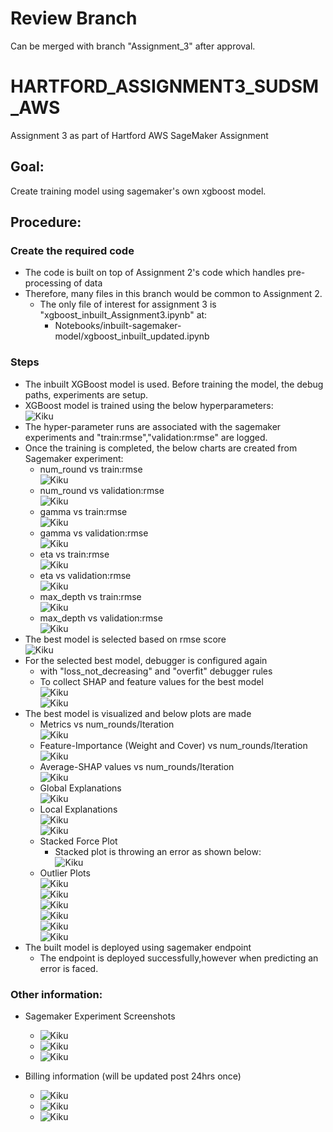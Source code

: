 # Review Branch  
Can be merged with branch "Assignment_3" after approval.  
  
# HARTFORD_ASSIGNMENT3_SUDSM_AWS  
Assignment 3 as part of Hartford AWS SageMaker Assignment  
  
## Goal:  
Create training model using sagemaker's own xgboost model.   
    
## Procedure:    
    
### Create the required code    
  - The code is built on top of Assignment 2's code which handles pre-processing of data  
  - Therefore, many files in this branch would be common to Assignment 2.  
      - The only file of interest for assignment 3 is "xgboost_inbuilt_Assignment3.ipynb" at:  
        - Notebooks/inbuilt-sagemaker-model/xgboost_inbuilt_updated.ipynb  
  
### Steps  
  
  - The inbuilt XGBoost model is used. Before training the model, the debug paths, experiments are setup.  
  - XGBoost model is trained using the below hyperparameters:  
    ![Kiku](Images/hyperparameter.png)  
  - The hyper-parameter runs are associated with the sagemaker experiments and "train:rmse","validation:rmse" are logged.  
  - Once the training is completed, the below charts are created from Sagemaker experiment:  
    - num_round vs train:rmse  
      ![Kiku](Images/num_rounds_vs_train_rmse.png)  
    - num_round vs validation:rmse  
      ![Kiku](Images/num_rounds_vs_validation_rmse.png)  
    - gamma vs train:rmse  
      ![Kiku](Images/gamma_vs_train_rmse.png)  
    - gamma vs validation:rmse  
      ![Kiku](Images/gamma_vs_validation_rmse.png)  
    - eta vs train:rmse  
      ![Kiku](Images/eta_vs_train_rmse.png)  
    - eta vs validation:rmse  
      ![Kiku](Images/eta_vs_validation_rmse.png)  
    - max_depth vs train:rmse  
      ![Kiku](Images/max_depth_vs_train_rmse.png)  
    - max_depth vs validation:rmse  
      ![Kiku](Images/max_depth_vs_validation_rmse.png)  
  - The best model is selected based on rmse score  
      ![Kiku](Images/bestmodel.png)  
  - For the selected best model, debugger is configured again   
    - with "loss_not_decreasing" and "overfit" debugger rules  
    - To collect SHAP and feature values for the best model  
      ![Kiku](Images/reconfigure_best_model_1.png)  
      ![Kiku](Images/reconfigure_best_model_2.png)  
  - The best model is visualized and below plots are made  
    - Metrics vs num_rounds/Iteration   
      ![Kiku](Images/Metrics_num_rounds.png)  
    - Feature-Importance (Weight and Cover) vs num_rounds/Iteration  
      ![Kiku](Images/Feature-Importance_num_rounds.png)  
    - Average-SHAP values vs num_rounds/Iteration  
      ![Kiku](Images/Average-SHAP__num_rounds.png)  
    - Global Explanations  
      ![Kiku](Images/Global_Explanations.png)  
    - Local Explanations  
      ![Kiku](Images/Local_explanations_1.png)  
      ![Kiku](Images/Local_explanations_2.png)  
    - Stacked Force Plot  
      - Stacked plot is throwing an error as shown below:  
       ![Kiku](Images/stacked_force_plot.png)  
    - Outlier Plots  
      ![Kiku](Images/outlier1.png)  
      ![Kiku](Images/outlier2.png)  
      ![Kiku](Images/outlier3.png)  
      ![Kiku](Images/outlier4.png)  
      ![Kiku](Images/outlier5.png)  
      ![Kiku](Images/outlier6.png)  
  - The built model is deployed using sagemaker endpoint  
    - The endpoint is deployed successfully,however when predicting an error is faced.  
  
### Other information:  
  
- Sagemaker Experiment Screenshots  
  - ![Kiku](Images/sm_experiments_1.png)  
  - ![Kiku](Images/sm_experiments_2.png)  
  - ![Kiku](Images/sm_experiments_3.png)   
  
- Billing information (will be updated post 24hrs once)  
  - ![Kiku](Images/Bill1.png)  
  - ![Kiku](Images/Bill2.png)  
  - ![Kiku](Images/Bill3.png)  
   
